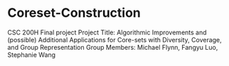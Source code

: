 # Coreset-Construction
CSC 200H Final project
Project Title: Algorithmic Improvements and (possible) Additional Applications for Core-sets with Diversity, Coverage, and Group Representation
Group Members: Michael Flynn, Fangyu Luo, Stephanie Wang
